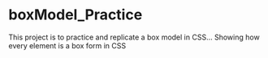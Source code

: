 # boxModel_Practice
 This project is to practice and replicate a box model in CSS... Showing how every element is a box form in CSS
